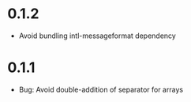 # 0.1.2
- Avoid bundling intl-messageformat dependency

# 0.1.1

- Bug: Avoid double-addition of separator for arrays
